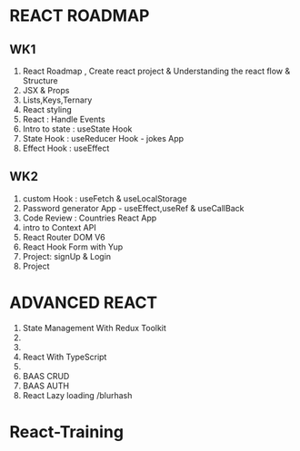 # REACT ROADMAP
## WK1
1. React Roadmap , Create react project & Understanding the react flow & Structure
2. JSX & Props
3. Lists,Keys,Ternary
4. React styling
5. React : Handle Events
6. Intro to state : useState Hook
7. State Hook : useReducer Hook - jokes App
8. Effect Hook : useEffect 

## WK2
1. custom Hook : useFetch & useLocalStorage
2. Password generator App - useEffect,useRef & useCallBack
3. Code Review : Countries React App
4. intro to Context API
5. React Router DOM V6
6. React Hook Form with Yup
7. Project: signUp & Login
8. Project 

# ADVANCED REACT
1. State Management With Redux Toolkit
2. 
3. 
4. React With TypeScript
5. 
6. BAAS CRUD
7. BAAS AUTH
8. React Lazy loading /blurhash
# React-Training
